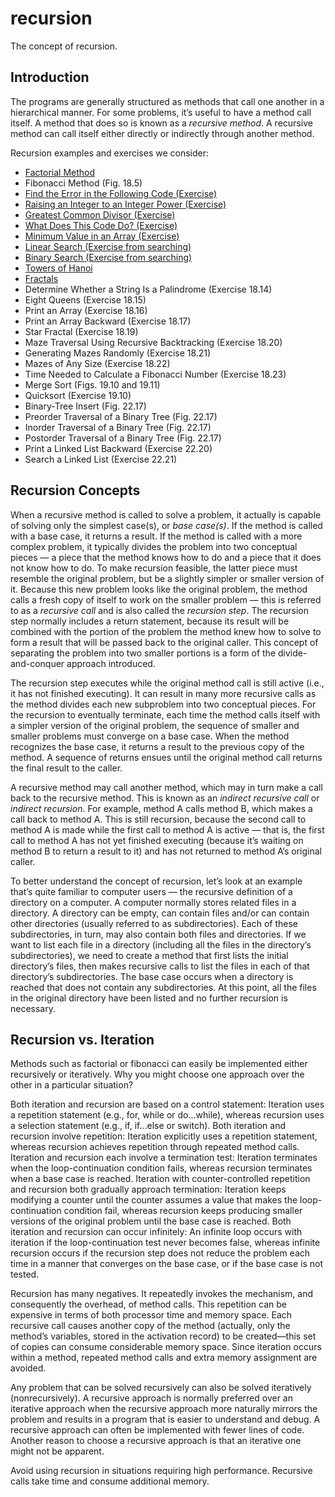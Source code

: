 # recursion
The concept of recursion.


## Introduction

The programs are generally structured as methods that call one another in a hierarchical manner. For some problems, 
 it’s useful to have a method call itself. A method that does so is known as a *recursive method*. A recursive method 
 can call itself either directly or indirectly through another method.
  
Recursion examples and exercises we consider:
* [Factorial Method](https://github.com/AlbertHambardzumyan/recursion/blob/master/src/factorial_method/FACTORIAL_METHOD.md)
* Fibonacci Method (Fig. 18.5)
* [Find the Error in the Following Code (Exercise)](https://github.com/AlbertHambardzumyan/recursion/blob/master/src/find_error/FIND_ERROR.md)
* [Raising an Integer to an Integer Power (Exercise)](https://github.com/AlbertHambardzumyan/recursion/blob/master/src/power_method/POWER_METHOD.md)
* [Greatest Common Divisor (Exercise)](https://github.com/AlbertHambardzumyan/recursion/blob/master/src/greatest_common_divisor/GREATEST_COMMON_DIVISOR.md)
* [What Does This Code Do? (Exercise)](https://github.com/AlbertHambardzumyan/recursion/blob/master/src/what_does_this_code_do/WHAT_DOES_THIS_CODE_DO.md)
* [Minimum Value in an Array (Exercise)](https://github.com/AlbertHambardzumyan/recursion/blob/master/src/minimum_value_in_array/MINIMUM_VALUE_IN_ARRAY.md)
* [Linear Search (Exercise from searching)](https://github.com/AlbertHambardzumyan/searching/blob/master/src/recursive_linear_search/RECURSIVE_LINEAR_SEARCH.md)
* [Binary Search (Exercise from searching)](https://github.com/AlbertHambardzumyan/searching/blob/master/src/recursive_binary_search/RECURSIVE_BINARY_SEARCH.md)
* [Towers of Hanoi](https://github.com/AlbertHambardzumyan/recursion/blob/master/src/towers_of_hanoi/TOWERS_OF_HANOI.md)
* [Fractals](https://github.com/AlbertHambardzumyan/recursion/blob/master/src/koch_curve_fractal/FRACTALS.md) 
* Determine Whether a String Is a Palindrome (Exercise 18.14)
* Eight Queens (Exercise 18.15)
* Print an Array (Exercise 18.16)
* Print an Array Backward (Exercise 18.17)
* Star Fractal (Exercise 18.19)
* Maze Traversal Using Recursive Backtracking (Exercise 18.20)
* Generating Mazes Randomly (Exercise 18.21)
* Mazes of Any Size (Exercise 18.22)
* Time Needed to Calculate a Fibonacci Number (Exercise 18.23)
* Merge Sort (Figs. 19.10 and 19.11)
* Quicksort (Exercise 19.10)
* Binary-Tree Insert (Fig. 22.17)
* Preorder Traversal of a Binary Tree (Fig. 22.17)
* Inorder Traversal of a Binary Tree (Fig. 22.17) 
* Postorder Traversal of a Binary Tree (Fig. 22.17) 
* Print a Linked List Backward (Exercise 22.20) 
* Search a Linked List (Exercise 22.21)


## Recursion Concepts

When a recursive method is called to solve a problem, it actually is capable of solving only the simplest case(s), 
 or *base case(s)*. If the method is called with a base case, it returns a result. If the method is called with a more 
 complex problem, it typically divides the problem into two conceptual pieces — a piece that the method knows how to do
 and a piece that it does not know how to do. To make recursion feasible, the latter piece must resemble the original 
 problem, but be a slightly simpler or smaller version of it. Because this new problem looks like the original problem, 
 the method calls a fresh copy of itself to work on the smaller problem — this is referred to as a *recursive call* and
 is also called the *recursion step*. The recursion step normally includes a return statement, because its result will 
 be combined with the portion of the problem the method knew how to solve to form a result that will be passed back to 
 the original caller. This concept of separating the problem into two smaller portions is a form of the 
 divide-and-conquer approach introduced.

The recursion step executes while the original method call is still active (i.e., it has not finished executing). It 
 can result in many more recursive calls as the method divides each new subproblem into two conceptual pieces. For the
 recursion to eventually terminate, each time the method calls itself with a simpler version of the original problem, 
 the sequence of smaller and smaller problems must converge on a base case. When the method recognizes the base case, 
 it returns a result to the previous copy of the method. A sequence of returns ensues until the original method call 
 returns the final result to the caller.

A recursive method may call another method, which may in turn make a call back to the recursive method. This is known 
 as an *indirect recursive call* or *indirect recursion*. For example, method A calls method B, which makes a call back
 to method A. This is still recursion, because the second call to method A is made while the first call to method A is 
 active — that is, the first call to method A has not yet finished executing (because it’s waiting on method B to
 return a result to it) and has not returned to method A’s original caller.

To better understand the concept of recursion, let’s look at an example that’s quite familiar to computer users — the
 recursive definition of a directory on a computer. A computer normally stores related files in a directory. A
 directory can be empty, can contain files and/or can contain other directories (usually referred to as subdirectories).
 Each of these subdirectories, in turn, may also contain both files and directories. If we want to list each file in a 
 directory (including all the files in the directory’s subdirectories), we need to create a method that first lists the
 initial directory’s files, then makes recursive calls to list the files in each of that directory’s subdirectories. 
 The base case occurs when a directory is reached that does not contain any subdirectories. At this point, all the 
 files in the original directory have been listed and no further recursion is necessary.


## Recursion vs. Iteration

Methods such as factorial or fibonacci can easily be implemented either recursively or iteratively. Why you might 
 choose one approach over the other in a particular situation?
 
Both iteration and recursion are based on a control statement: Iteration uses a repetition statement (e.g., for, while 
 or do...while), whereas recursion uses a selection statement (e.g., if, if...else or switch). Both iteration and 
 recursion involve repetition: Iteration explicitly uses a repetition statement, whereas recursion achieves repetition 
 through repeated method calls. Iteration and recursion each involve a termination test: Iteration terminates when the 
 loop-continuation condition fails, whereas recursion terminates when a base case is reached. Iteration with 
 counter-controlled repetition and recursion both gradually approach termination: Iteration keeps modifying a counter 
 until the counter assumes a value that makes the loop-continuation condition fail, whereas recursion keeps producing 
 smaller versions of the original problem until the base case is reached. Both iteration and recursion can occur 
 infinitely: An infinite loop occurs with iteration if the loop-continuation test never becomes false, whereas infinite
 recursion occurs if the recursion step does not reduce the problem each time in a manner that converges on the base 
 case, or if the base case is not tested.
 
Recursion has many negatives. It repeatedly invokes the mechanism, and consequently the overhead, of method calls. This
 repetition can be expensive in terms of both processor time and memory space. Each recursive call causes another copy
 of the method (actually, only the method’s variables, stored in the activation record) to be created—this set of
 copies can consume considerable memory space. Since iteration occurs within a method, repeated method calls and extra
 memory assignment are avoided.
 
Any problem that can be solved recursively can also be solved iteratively (nonrecursively). A recursive approach is 
 normally preferred over an iterative approach when the recursive approach more naturally mirrors the problem and 
 results in a program that is easier to understand and debug. A recursive approach can often be implemented with fewer
 lines of code. Another reason to choose a recursive approach is that an iterative one might not be apparent.
 
Avoid using recursion in situations requiring high performance. Recursive calls take time and consume additional memory.
